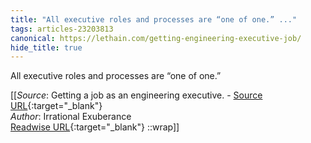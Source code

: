```yaml
---
title: "All executive roles and processes are “one of one.” ..."
tags: articles-23203813
canonical: https://lethain.com/getting-engineering-executive-job/
hide_title: true
---
```


All executive roles and processes are “one of one.”


[[_Source_: Getting a job as an engineering executive. - [Source URL](https://lethain.com/getting-engineering-executive-job/){:target="_blank"}<br>
_Author_: Irrational Exuberance<br>
[Readwise URL](https://readwise.io/open/454942363){:target="_blank"}
::wrap]]